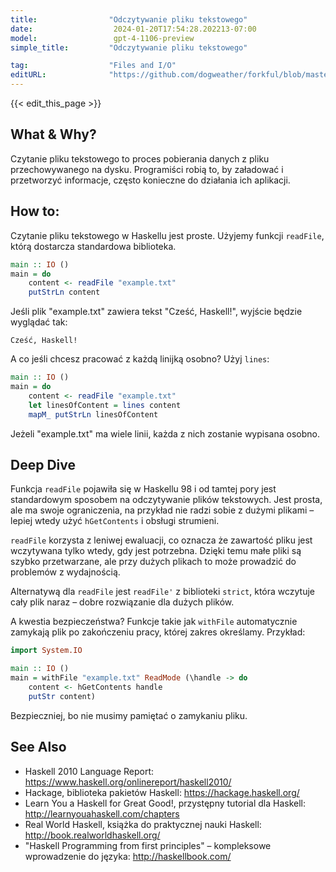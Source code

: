 ```yaml
---
title:                "Odczytywanie pliku tekstowego"
date:                  2024-01-20T17:54:28.202213-07:00
model:                 gpt-4-1106-preview
simple_title:         "Odczytywanie pliku tekstowego"

tag:                  "Files and I/O"
editURL:              "https://github.com/dogweather/forkful/blob/master/content/pl/haskell/reading-a-text-file.md"
---
```


{{< edit_this_page >}}

## What & Why?
Czytanie pliku tekstowego to proces pobierania danych z pliku przechowywanego na dysku. Programiści robią to, by załadować i przetworzyć informacje, często konieczne do działania ich aplikacji.

## How to:
Czytanie pliku tekstowego w Haskellu jest proste. Użyjemy funkcji `readFile`, którą dostarcza standardowa biblioteka.

```Haskell
main :: IO ()
main = do
    content <- readFile "example.txt"
    putStrLn content
```

Jeśli plik "example.txt" zawiera tekst "Cześć, Haskell!", wyjście będzie wyglądać tak:
```
Cześć, Haskell!
```

A co jeśli chcesz pracować z każdą linijką osobno? Użyj `lines`:

```Haskell
main :: IO ()
main = do
    content <- readFile "example.txt"
    let linesOfContent = lines content
    mapM_ putStrLn linesOfContent
```

Jeżeli "example.txt" ma wiele linii, każda z nich zostanie wypisana osobno.

## Deep Dive
Funkcja `readFile` pojawiła się w Haskellu 98 i od tamtej pory jest standardowym sposobem na odczytywanie plików tekstowych. Jest prosta, ale ma swoje ograniczenia, na przykład nie radzi sobie z dużymi plikami – lepiej wtedy użyć `hGetContents` i obsługi strumieni.

`readFile` korzysta z leniwej ewaluacji, co oznacza że zawartość pliku jest wczytywana tylko wtedy, gdy jest potrzebna. Dzięki temu małe pliki są szybko przetwarzane, ale przy dużych plikach to może prowadzić do problemów z wydajnością.

Alternatywą dla `readFile` jest `readFile'` z biblioteki `strict`, która wczytuje cały plik naraz – dobre rozwiązanie dla dużych plików.

A kwestia bezpieczeństwa? Funkcje takie jak `withFile` automatycznie zamykają plik po zakończeniu pracy, której zakres określamy. Przykład:

```Haskell
import System.IO

main :: IO ()
main = withFile "example.txt" ReadMode (\handle -> do
    content <- hGetContents handle
    putStr content)
```

Bezpieczniej, bo nie musimy pamiętać o zamykaniu pliku.

## See Also
- Haskell 2010 Language Report: https://www.haskell.org/onlinereport/haskell2010/
- Hackage, biblioteka pakietów Haskell: https://hackage.haskell.org/
- Learn You a Haskell for Great Good!, przystępny tutorial dla Haskell: http://learnyouahaskell.com/chapters
- Real World Haskell, książka do praktycznej nauki Haskell: http://book.realworldhaskell.org/
- "Haskell Programming from first principles" – kompleksowe wprowadzenie do języka: http://haskellbook.com/
